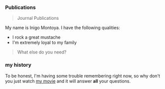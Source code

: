 ### Publications 

> Journal Publications

My name is Inigo Montoya. I have the following qualities:

- I rock a great mustache
- I'm extremely loyal to my family

>What else do you need?

### my history

To be honest, I'm having some trouble remembering right now, so why don't you just watch [my movie](http://en.wikipedia.org/wiki/The_Princess_Bride_%28film%29) and it will answer **all** your questions.
